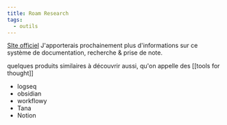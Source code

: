 ```yaml
---
title: Roam Research
tags:
  - outils
---
```

[SIte officiel](https://roamresearch.com/)
J'apporterais prochainement plus d'informations sur ce système de documentation, recherche & prise de note.

quelques produits similaires à découvrir aussi, qu'on appelle des [[tools for thought]]
- logseq
- obsidian
- workflowy
- Tana
- Notion